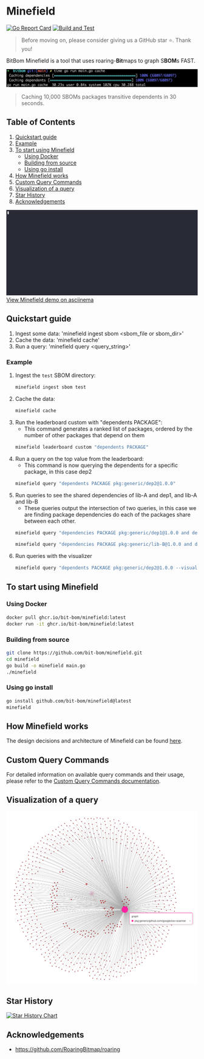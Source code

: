 # Minefield
[![Go Report Card](https://goreportcard.com/badge/github.com/bit-bom/minefield)](https://goreportcard.com/report/github.com/bit-bom/minefield)
[![Build and Test](https://github.com/bitbomdev/minefield/actions/workflows/build.yaml/badge.svg)](https://github.com/bitbomdev/minefield/actions/workflows/build.yaml)


>Before moving on, please consider giving us a GitHub star ⭐️. Thank you!

BitBom Minefield is a tool that uses roaring-**Bit**maps to graph S**BOM**s FAST.

![img.png](images/cache.png)
> Caching 10,000 SBOMs packages transitive dependents in 30 seconds.
## Table of Contents

1. [Quickstart guide](#quickstart-guide)
2. [Example](#example)
3. [To start using Minefield](#to-start-using-minefield)
   - [Using Docker](#using-docker)
   - [Building from source](#building-from-source)
   - [Using go install](#using-go-install)
4. [How Minefield works](#how-minefield-works)
5. [Custom Query Commands](#custom-query-commands)
6. [Visualization of a query](#visualization-of-a-query)
7. [Star History](#star-history)
8. [Acknowledgements](#acknowledgements)


![demo.gif](demo.gif)
[View Minefield demo on asciinema](https://asciinema.org/a/674302)
## Quickstart guide

1. Ingest some data: 'minefield ingest sbom <sbom_file or sbom_dir>'  
2. Cache the data: 'minefield cache'
3. Run a query: 'minefield query <query_string>'

### Example

1. Ingest the `test` SBOM directory:
    ```sh
    minefield ingest sbom test
    ```
2. Cache the data:
    ```sh
    minefield cache
    ```
3. Run the leaderboard custom with "dependents PACKAGE":
    - This command generates a ranked list of packages, ordered by the number of other packages that depend on them
    ```sh
    minefield leaderboard custom "dependents PACKAGE"
    ```
4. Run a query on the top value from the leaderboard:
    - This command is now querying the dependents for a specific package, in this case dep2
    ```sh
    minefield query "dependents PACKAGE pkg:generic/dep2@1.0.0" 
    ```
5. Run queries to see the shared dependencies of lib-A and dep1, and lib-A and lib-B
    - These queries output the intersection of two queries, in this case we are finding package dependencies do each of the packages share between each other.
    ```sh
    minefield query "dependencies PACKAGE pkg:generic/dep1@1.0.0 and dependencies PACKAGE pkg:generic/lib-A@1.0.0" 
    ```
    ```sh
    minefield query "dependencies PACKAGE pkg:generic/lib-B@1.0.0 and dependencies PACKAGE pkg:generic/lib-A@1.0.0" 
    ```
6. Run queries with the visualizer
     ```sh
    minefield query "dependents PACKAGE pkg:generic/dep2@1.0.0 --visualize" 
    ```

## To start using Minefield

### Using Docker

```sh
docker pull ghcr.io/bit-bom/minefield:latest
docker run -it ghcr.io/bit-bom/minefield:latest
```

### Building from source

```sh
git clone https://github.com/bit-bom/minefield.git
cd minefield
go build -o minefield main.go
./minefield
```

### Using go install

```sh
go install github.com/bit-bom/minefield@latest
minefield
```
## How Minefield works

The design decisions and architecture of Minefield can be found [here](docs/bitbom.pdf).

## Custom Query Commands

For detailed information on available query commands and their usage, please refer to the [Custom Query Commands documentation](docs/customQueryCommands.md).

## Visualization of a query

![img.png](images/img.png)

## Star History

[![Star History Chart](https://api.star-history.com/svg?repos=bitbomdev/minefield&type=Date)](https://star-history.com/#bitbomdev/minefield&Date)
## Acknowledgements

- https://github.com/RoaringBitmap/roaring

